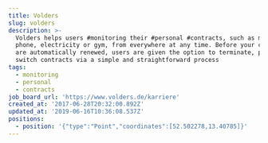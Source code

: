 ```yaml
---
title: Volders
slug: volders
description: >-
  Volders helps users #monitoring their #personal #contracts, such as mobile
  phone, electricity or gym, from everywhere at any time. Before your contracts
  are automatically renewed, users are given the option to terminate, prolong or
  switch contracts via a simple and straightforward process
tags:
  - monitoring
  - personal
  - contracts
job_board_url: 'https://www.volders.de/karriere'
created_at: '2017-06-28T20:32:00.892Z'
updated_at: '2019-06-16T10:36:08.537Z'
positions:
  - position: '{"type":"Point","coordinates":[52.502278,13.40785]}'
---
```


